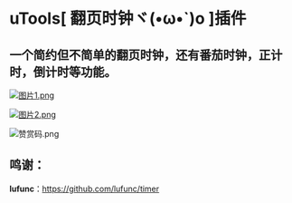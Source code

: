 # uTools[ 翻页时钟ヾ(•ω•`)o ]插件

## 一个简约但不简单的翻页时钟，还有番茄时钟，正计时，倒计时等功能。

[![图片1.png](https://s1.ax1x.com/2023/02/01/pSDMKnf.png)](https://imgse.com/i/pSDMKnf)

[![图片2.png](https://s1.ax1x.com/2023/02/01/pSDMQHS.png)](https://imgse.com/i/pSDMQHS)

![赞赏码.png](https://pic.imgdb.cn/item/63db9dabac6ef86016d4b71c.png)



## 鸣谢：
**lufunc**：https://github.com/lufunc/timer
